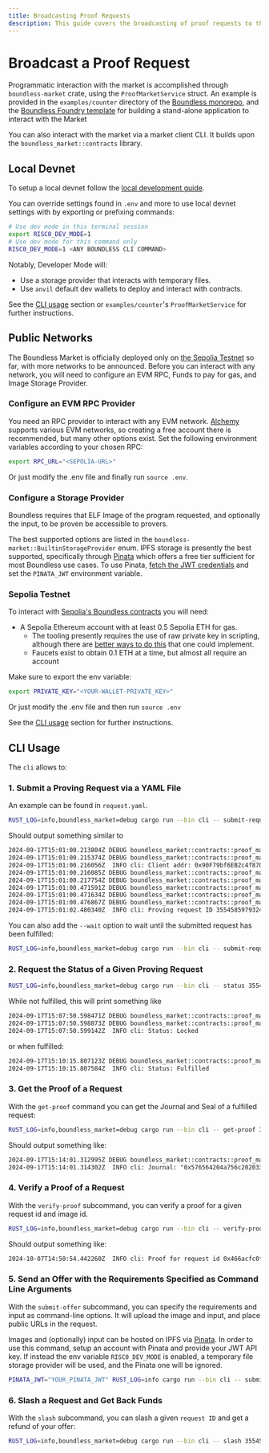 ```yaml
---
title: Broadcasting Proof Requests
description: This guide covers the broadcasting of proof requests to the Boundless Market.
---
```


# Broadcast a Proof Request

Programmatic interaction with the market is accomplished through `boundless-market` crate, using the `ProofMarketService` struct.
An example is provided in the `examples/counter` directory of the [Boundless monorepo][boundless-repo], and the [Boundless Foundry template][boundless-foundry-template-repo] for building a stand-alone application to interact with the Market

You can also interact with the market via a market client CLI.
It builds upon the `boundless_market::contracts` library.

## Local Devnet

To setup a local devnet follow the [local development guide][local-development].

You can override settings found in `.env` and more to use local devnet settings with by exporting or prefixing commands:

```sh [Terminal]
# Use dev mode in this terminal session
export RISC0_DEV_MODE=1
# Use dev mode for this command only
RISC0_DEV_MODE=1 <ANY BOUNDLESS CLI COMMAND>
```

Notably, Developer Mode will:

- Use a storage provider that interacts with temporary files.
- Use `anvil` default dev wallets to deploy and interact with contracts.

See the [CLI usage](#cli-usage) section or `examples/counter`'s `ProofMarketService` for further instructions.

## Public Networks

The Boundless Market is officially deployed only on [the Sepolia Testnet][id-deployments-sepolia-testnet] so far, with more networks to be announced.
Before you can interact with any network, you will need to configure an EVM RPC, Funds to pay for gas, and Image Storage Provider.

### Configure an EVM RPC Provider

You need an RPC provider to interact with any EVM network. [Alchemy](https://www.alchemy.com) supports various EVM networks, so creating a free account there is recommended, but many other options exist. Set the following environment variables according to your chosen RPC:

```sh [Terminal]
export RPC_URL="<SEPOLIA-URL>"
```

Or just modify the .env file and finally run `source .env`.

### Configure a Storage Provider

Boundless requires that ELF Image of the program requested, and optionally the input, to be proven be accessible to provers.

<!-- TODO: link to rustdocs and document how one might create a storage provider (perhaps via a DA?) -->

The best supported options are listed in the `boundless-market::BuiltinStorageProvider` enum.
IPFS storage is presently the best supported, specifically through [Pinata](https://www.pinata.cloud) which offers a free tier sufficient for most Boundless use cases.
To use Pinata, [fetch the JWT credentials](https://docs.pinata.cloud/account-management/api-keys) and set the `PINATA_JWT` environment variable.

### Sepolia Testnet

To interact with [Sepolia's Boundless contracts][id-deployments-sepolia-testnet] you will need:

- A Sepolia Ethereum account with at least 0.5 Sepolia ETH for gas.
  - The tooling presently requires the use of raw private key in scripting, although there are [better ways to do this](https://book.getfoundry.sh/tutorials/best-practices#private-key-management) that one could implement.
  <!-- TODO: need better ways to get funds for Boundless users! faucets are a HUGE pain, considering the round trip gas costs! -->
  - Faucets exist to obtain 0.1 ETH at a time, but almost all require an account

Make sure to export the env variable:

```sh [Terminal]
export PRIVATE_KEY="<YOUR-WALLET-PRIVATE_KEY>"
```

Or just modify the .env file and then run `source .env`

See the [CLI usage](#cli-usage) section for further instructions.

## CLI Usage

The `cli` allows to:

### 1. Submit a Proving Request via a YAML File

An example can be found in `request.yaml`.

```sh [Terminal]
RUST_LOG=info,boundless_market=debug cargo run --bin cli -- submit-request request.yaml
```

Should output something similar to

```txt [Terminal]
2024-09-17T15:01:00.213804Z DEBUG boundless_market::contracts::proof_market: Calling requestIsFulfilled(3554585979324098154284013313896898623039163403618679259140)
2024-09-17T15:01:00.215374Z DEBUG boundless_market::contracts::proof_market: Calling requestIsLocked(3554585979324098154284013313896898623039163403618679259140)
2024-09-17T15:01:00.216056Z  INFO cli: Client addr: 0x90F79bf6EB2c4f870365E785982E1f101E93b906
2024-09-17T15:01:00.216085Z DEBUG boundless_market::contracts::proof_market: Calling deposit() value: 2000000000000000
2024-09-17T15:01:00.217754Z DEBUG boundless_market::contracts::proof_market: Broadcasting deposit tx 0x001cb8e549af5e7617c9c1eb465d81db3054870c0f197f6e860710f68b8bff91
2024-09-17T15:01:00.471591Z DEBUG boundless_market::contracts::proof_market: Submitted deposit 0x001c…ff91
2024-09-17T15:01:00.471634Z DEBUG boundless_market::contracts::proof_market: Calling submitRequest(ProvingRequest { id: 3554585979324098154284013313896898623039163403618679259140, requirements: Requirements { imageId: 0x257569e11f856439ec3c1e0fe6486fb9af90b1da7324d577f65dd0d45ec12c7d, predicate: Predicate { predicateType: PrefixMatch, data: 0x57656420 } }, imageUrl: "https://dweb.link/ipfs/QmTx3vDKicYG5RxzMxrZEiCQJqhpgYNrSFABdVz9ri2m5P", input: Input { inputType: Inline, data: 0x1d000000570000006500000064000000200000004a000000750000006c0000002000000020000000330000002000000031000000340000003a00000033000000370000003a00000031000000320000002000000050000000440000005400000020000000320000003000000032000000340000000a000000 }, offer: Offer { minPrice: 100000000000000, maxPrice: 2000000000000000, biddingStart: 619, rampUpPeriod: 1000, timeout: 2000, lockinStake: 100000000000000 } })
2024-09-17T15:01:00.476867Z DEBUG boundless_market::contracts::proof_market: Broadcasting tx 0xd25d00d87fc57c8c5da47236dd6980fb250ae748f2e38e33f7c17cd3cb968b7e
2024-09-17T15:01:02.480340Z  INFO cli: Proving request ID 3554585979324098154284013313896898623039163403618679259140, bidding start at block number 619
```

You can also add the `--wait` option to wait until the submitted request has been fulfilled:

```sh [Terminal]
RUST_LOG=info,boundless_market=debug cargo run --bin cli -- submit-request request.yaml --wait
```

### 2. Request the Status of a Given Proving Request

```sh [Terminal]
RUST_LOG=info,boundless_market=debug cargo run --bin cli -- status 3554585979324098154284013313896898623039163403618679259143
```

While not fulfilled, this will print something like

```txt [Terminal]
2024-09-17T15:07:50.598471Z DEBUG boundless_market::contracts::proof_market: Calling requestIsFulfilled(3554585979324098154284013313896898623039163403618679259143)
2024-09-17T15:07:50.598873Z DEBUG boundless_market::contracts::proof_market: Calling requestIsLocked(3554585979324098154284013313896898623039163403618679259143)
2024-09-17T15:07:50.599142Z  INFO cli: Status: Locked
```

or when fulfilled:

```txt [Terminal]
2024-09-17T15:10:15.807123Z DEBUG boundless_market::contracts::proof_market: Calling requestIsFulfilled(3554585979324098154284013313896898623039163403618679259143)
2024-09-17T15:10:15.807584Z  INFO cli: Status: Fulfilled
```

### 3. Get the Proof of a Request

With the `get-proof` command you can get the Journal and Seal of a fulfilled request:

```sh [Terminal]
RUST_LOG=info,boundless_market=debug cargo run --bin cli -- get-proof 3554585979324098154284013313896898623039163403618679259143
```

Should output something like:

```txt [Terminal]
2024-09-17T15:14:01.312995Z DEBUG boundless_market::contracts::proof_market: Calling requestIsFulfilled(3554585979324098154284013313896898623039163403618679259143)
2024-09-17T15:14:01.314302Z  INFO cli: Journal: "0x576564204a756c2020332031343a33373a31322050445420323032340a" - Seal: "0x0000000000000000000000000000000000000000000000000000000000000020000000000000000000000000000000000000000000000000000000000000000164578a3cc24cf38d1173509a99db4f70d57ff3a6c43cb2e8552a2a5d252968ba"
```

### 4. Verify a Proof of a Request

With the `verify-proof` subcommand, you can verify a proof for a given request id and image id.

```sh [Terminal]
RUST_LOG=info,boundless_market=debug cargo run --bin cli -- verify-proof 0x466acfc0f27bba9fbb7a8508f576527e81e83bd00000052 257569e11f856439ec3c1e0fe6486fb9af90b1da7324d577f65dd0d45ec12c7d
```

Should output something like:

```sh [Terminal]
2024-10-07T14:50:54.442260Z  INFO cli: Proof for request id 0x466acfc0f27bba9fbb7a8508f576527e81e83bd00000052 verified successfully.
```

### 5. Send an Offer with the Requirements Specified as Command Line Arguments

With the `submit-offer` subcommand, you can specify the requirements and input as command-line options.
It will upload the image and input, and place public URLs in the request.

Images and (optionally) input can be hosted on IPFS via [Pinata](https://pinata.cloud).
In order to use this command, setup an account with Pinata and provide your JWT API key.
If instead the env variable `RISC0_DEV_MODE` is enabled, a temporary file storage provider will be used,
and the Pinata one will be ignored.

```sh [Terminal]
PINATA_JWT="YOUR_PINATA_JWT" RUST_LOG=info cargo run --bin cli -- submit-offer --input "Hello world!" --inline-input --encode-input --journal-prefix "" offer.yaml
```

### 6. Slash a Request and Get Back Funds

With the `slash` subcommand, you can slash a given `request ID` and get a refund of your offer:

```sh [Terminal]
RUST_LOG=info,boundless_market=debug cargo run --bin cli -- slash 3554585979324098154284013313896898623039163403618679259143
```

[boundless-foundry-template-repo]: https://github.com/boundless-xyz/boundless-foundry-template
[boundless-repo]: https://github.com/boundless-xyz/boundless
[id-deployments-sepolia-testnet]: /market/public-deployments#contracts
[local-development]: /market/local-development
